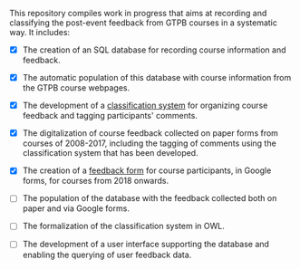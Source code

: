 This repository compiles work in progress that aims at recording and classifying the post-event feedback from GTPB courses in a systematic way. It includes:
- [x] The creation of an SQL database for recording course information and feedback.
- [x] The automatic population of this database with course information from the GTPB course webpages.
- [x] The development of a [classification system](https://github.com/GTPB/Training_Course_Feedback/tree/master/MindMaps) for organizing course feedback and tagging participants' comments.
- [x] The digitalization of course feedback collected on paper forms from courses of 2008-2017, including the tagging of comments using the classification system that has been developed.
- [x] The creation of a [feedback form](https://docs.google.com/forms/d/1z3XsVXqkGqQfd8m7ScbSw83B9cBCdpQ5nqQVqzkycd4/edit?usp=sharing) for course participants, in Google forms, for courses from 2018 onwards.
- [ ] The population of the database with the feedback collected both on paper and via Google forms.
- [ ] The formalization of the classification system in OWL.
- [ ] The development of a user interface supporting the database and enabling the querying of user feedback data.

